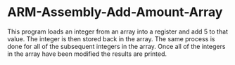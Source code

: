# ARM-Assembly-Add-Amount-Array
This program loads an integer from an array into a register and add 5 to that value. The integer is then stored back in the array.
The same process is done for all of the subsequent integers in the array. 
Once all of the integers in the array have been modified the results are printed.
